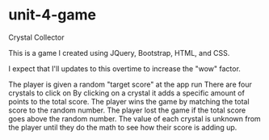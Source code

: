 # unit-4-game
Crystal Collector

This is a game I created using JQuery, Bootstrap, HTML, and CSS.

I expect that I'll updates to this overtime to increase the "wow" factor.

The player is given a random "target score" at the app run
There are four crystals to click on
By clicking on a crystal it adds a specific amount of points to the total score.
The player wins the game by matching the total score to the random number. 
The player lost the game if the total score goes above the random number. 
The value of each crystal is unknown from the player until they do the math to see how their score is adding up.